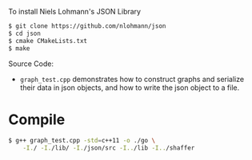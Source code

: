 

To install Niels Lohmann's JSON Library

```bash
$ git clone https://github.com/nlohmann/json
$ cd json
$ cmake CMakeLists.txt
$ make
```

Source Code:
 * `graph_test.cpp` demonstrates how to construct 
    graphs and serialize their data in json objects, 
    and how to write the json object to a file.



# Compile

```bash
$ g++ graph_test.cpp -std=c++11 -o ./go \
    -I./ -I./lib/ -I./json/src -I../lib -I../shaffer 
```
